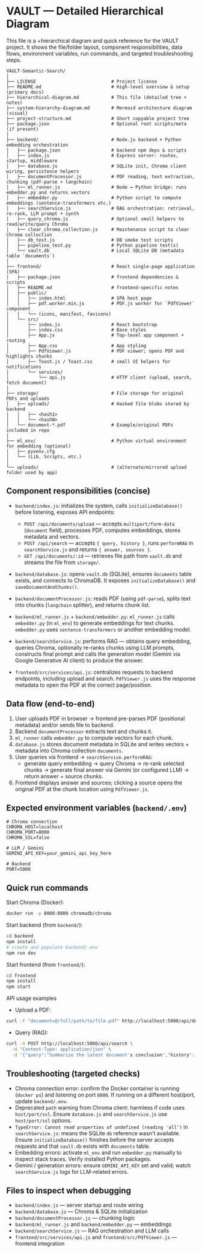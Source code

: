 # VAULT — Detailed Hierarchical Diagram

This file is a +hierarchical diagram and quick reference for the VAULT project. It shows the file/folder layout, component responsibilities, data flows, environment variables, run commands, and targeted troubleshooting steps.

```
VAULT-Semantic-Search/
│
├── LICENSE                            # Project license
├── README.md                          # High-level overview & setup (primary docs)
├── hierarchical-diagram.md            # This file (detailed tree + notes)
├── system-hierarchy-diagram.md        # Mermaid architecture diagram (visual)
├── project-structure.md               # Short copyable project tree
├── package.json                       # Optional root scripts/meta (if present)
│
├── backend/                           # Node.js backend + Python embedding orchestration
│   ├── package.json                   # backend npm deps & scripts
│   ├── index.js                       # Express server: routes, startup, middleware
│   ├── database.js                    # SQLite init, Chroma client wiring, persistence helpers
│   ├── documentProcessor.js           # PDF reading, text extraction, chunking (pdf-parse + langchain)
│   ├── ml_runner.js                   # Node ↔ Python bridge: runs embedder.py and returns vectors
│   ├── embedder.py                    # Python script to compute embeddings (sentence-transformers etc.)
│   ├── searchService.js               # RAG orchestration: retrieval, re-rank, LLM prompt + synth
│   ├── query_chroma.js                # Optional small helpers to read/write/query Chroma
│   ├── clear_chroma_collection.js     # Maintenance script to clear Chroma collection
│   ├── db_test.js                     # DB smoke test scripts
│   ├── pipeline_test.py               # Python pipeline test(s)
│   └── vault.db                       # Local SQLite DB (metadata table `documents`)
│
├── frontend/                          # React single-page application (SPA)
│   ├── package.json                   # frontend dependencies & scripts
│   ├── README.md                      # frontend-specific notes
│   ├── public/
│   │   ├── index.html                 # SPA host page
│   │   ├── pdf.worker.min.js          # PDF.js worker for `PdfViewer` component
│   │   └── (icons, manifest, favicons)
│   └── src/
│       ├── index.js                   # React bootstrap
│       ├── index.css                  # Base styles
│       ├── App.js                     # Top-level app component + routing
│       ├── App.css                    # App styling
│       ├── PdfViewer.js               # PDF viewer; opens PDF and highlights chunks
│       ├── Toast.js / Toast.css       # small UI helpers for notifications
│       └── services/
│           └── api.js                 # HTTP client (upload, search, fetch document)
│
├── storage/                           # File storage for original PDFs and uploads
│   ├── uploads/                       # Hashed file blobs stored by backend
│   │   ├── <hash1>
│   │   └── <hashN>
│   └── document-*.pdf                 # Example/original PDFs included in repo
│
├── ml_env/                            # Python virtual environment for embedding (optional)
│   ├── pyvenv.cfg
│   └── (Lib, Scripts, etc.)
│
└── uploads/                           # (alternate/mirrored upload folder used by app)
```

## Component responsibilities (concise)
- `backend/index.js`: initializes the system, calls `initializeDatabase()` before listening, exposes API endpoints:
  - `POST /api/documents/upload` — accepts `multipart/form-data` (`document` field), processes PDF, computes embeddings, stores metadata and vectors.
  - `POST /api/search` — accepts `{ query, history }`, runs `performRAG` in `searchService.js` and returns `{ answer, sources }`.
  - `GET /api/documents/:id` — retrieves file path from `vault.db` and streams the file from `storage/`.

- `backend/database.js`: opens `vault.db` (SQLite), ensures `documents` table exists, and connects to ChromaDB. It exposes `initializeDatabase()` and `saveDocumentAndChunks()`.

- `backend/documentProcessor.js`: reads PDF (using `pdf-parse`), splits text into chunks (`langchain` splitter), and returns chunk list.

- `backend/ml_runner.js` + `backend/embedder.py`: `ml_runner.js` calls `embedder.py` (in `ml_env`) to generate embeddings for text chunks. `embedder.py` uses `sentence-transformers` or another embedding model.

- `backend/searchService.js`: performs RAG — obtains query embedding, queries Chroma, optionally re-ranks chunks using LLM prompts, constructs final prompt and calls the generation model (Gemini via Google Generative AI client) to produce the answer.

- `frontend/src/services/api.js`: centralizes requests to backend endpoints, including upload and search. `PdfViewer.js` uses the response metadata to open the PDF at the correct page/position.

## Data flow (end-to-end)
1. User uploads PDF in browser → frontend pre-parses PDF (positional metadata) and/or sends file to backend.
2. Backend `documentProcessor` extracts text and chunks it.
3. `ml_runner` calls `embedder.py` to compute vectors for each chunk.
4. `database.js` stores document metadata in SQLite and writes vectors + metadata into Chroma collection `documents`.
5. User queries via frontend → `searchService.performRAG`:
   - generate query embedding → query Chroma → re-rank selected chunks → generate final answer via Gemini (or configured LLM) → return answer + source chunks.
6. Frontend displays answer and sources; clicking a source opens the original PDF at the chunk location using `PdfViewer.js`.

## Expected environment variables (`backend/.env`)
```env
# Chroma connection
CHROMA_HOST=localhost
CHROMA_PORT=8000
CHROMA_SSL=false

# LLM / Gemini
GEMINI_API_KEY=your_gemini_api_key_here

# Backend
PORT=5000
```

## Quick run commands
Start Chroma (Docker):
```bash
docker run -p 8000:8000 chromadb/chroma
```

Start backend (from `backend/`):
```bash
cd backend
npm install
# create and populate backend/.env
npm run dev
```

Start frontend (from `frontend/`):
```bash
cd frontend
npm install
npm start
```

API usage examples
- Upload a PDF:
```bash
curl -F "document=@/full/path/to/file.pdf" http://localhost:5000/api/documents/upload
```

- Query (RAG):
```bash
curl -X POST http://localhost:5000/api/search \
  -H "Content-Type: application/json" \
  -d '{"query":"Summarize the latest document's conclusion","history": [] }'
```

## Troubleshooting (targeted checks)
- Chroma connection error: confirm the Docker container is running (`docker ps`) and listening on port `8000`. If running on a different host/port, update `backend/.env`.
- Deprecated `path` warning from Chroma client: harmless if code uses `host/port/ssl`. Ensure `database.js` and `searchService.js` use `host/port/ssl` options.
- `TypeError: Cannot read properties of undefined (reading 'all')` in `searchService.js`: means the SQLite `db` reference wasn't available. Ensure `initializeDatabase()` finishes before the server accepts requests and that `vault.db` exists with `documents` table.
- Embedding errors: activate `ml_env` and run `embedder.py` manually to inspect stack traces. Verify installed Python packages.
- Gemini / generation errors: ensure `GEMINI_API_KEY` set and valid; watch `searchService.js` logs for LLM-related errors.

## Files to inspect when debugging
- `backend/index.js` — server startup and route wiring
- `backend/database.js` — Chroma & SQLite initialization
- `backend/documentProcessor.js` — chunking logic
- `backend/ml_runner.js` and `backend/embedder.py` — embeddings
- `backend/searchService.js` — RAG orchestration and LLM calls
- `frontend/src/services/api.js` and `frontend/src/PdfViewer.js` — frontend integration
